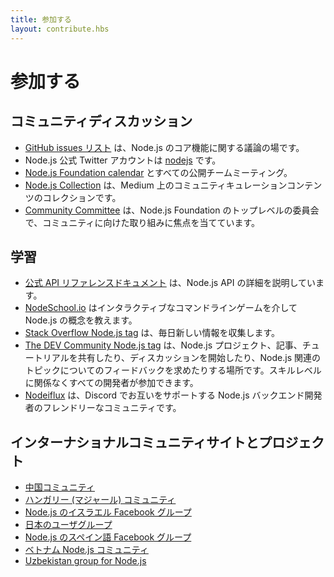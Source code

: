 ```yaml
---
title: 参加する
layout: contribute.hbs
---
```


<!--
# Get Involved

## Community Discussion

* The [GitHub issues list](https://github.com/nodejs/node/issues) is the place for discussion of Node.js core features.
* The official Node.js Twitter account is [nodejs](https://twitter.com/nodejs).
* The [Node.js Foundation calendar](https://nodejs.org/calendar) with all public team meetings.
* [Node.js Collection](https://medium.com/the-node-js-collection) is a collection of community-curated content on Medium.
* The [Community Committee](https://github.com/nodejs/community-committee) is a top-level committee in the Node.js Foundation focused on community-facing efforts.

-->
# 参加する

## コミュニティディスカッション

* [GitHub issues リスト](https://github.com/nodejs/node/issues) は、Node.js のコア機能に関する議論の場です。
* Node.js 公式 Twitter アカウントは [nodejs](https://twitter.com/nodejs) です。
* [Node.js Foundation calendar](https://nodejs.org/calendar) とすべての公開チームミーティング。
* [Node.js Collection](https://medium.com/the-node-js-collection) は、Medium 上のコミュニティキュレーションコンテンツのコレクションです。
* [Community Committee](https://github.com/nodejs/community-committee) は、Node.js Foundation のトップレベルの委員会で、コミュニティに向けた取り組みに焦点を当てています。

<!--
## Learning

* [Official API reference documentation](https://nodejs.org/api/) details the Node.js API.
* [NodeSchool.io](https://nodeschool.io/) will teach you Node.js concepts via interactive command-line games.
* [Stack Overflow Node.js tag](https://stackoverflow.com/questions/tagged/node.js) collects new information every day.
* [The DEV Community Node.js tag](https://dev.to/t/node) is a place to share Node.js projects, articles and tutorials as well as start discussions and ask for feedback on Node.js-related topics. Developers of all skill-levels are welcome to take part.
* [Nodeiflux](https://discordapp.com/invite/vUsrbjd) is a friendly community of Node.js backend developers supporting each other on Discord.

-->
## 学習

* [公式 API リファレンスドキュメント](https://nodejs.org/api/) は、Node.js API の詳細を説明しています。
* [NodeSchool.io](https://nodeschool.io/) はインタラクティブなコマンドラインゲームを介して Node.js の概念を教えます。
* [Stack Overflow Node.js tag](https://stackoverflow.com/questions/tagged/node.js) は、毎日新しい情報を収集します。
* [The DEV Community Node.js tag](https://dev.to/t/node) は、Node.js プロジェクト、記事、チュートリアルを共有したり、ディスカッションを開始したり、Node.js 関連のトピックについてのフィードバックを求めたりする場所です。スキルレベルに関係なくすべての開発者が参加できます。
* [Nodeiflux](https://discordapp.com/invite/vUsrbjd) は、Discord でお互いをサポートする Node.js バックエンド開発者のフレンドリーなコミュニティです。

<!--
## International community sites and projects

* [Chinese community](https://cnodejs.org/)
* [French Google+ Community of Node.js users](https://plus.google.com/communities/113346206415381691435)
* [Hungarian (Magyar) community](https://nodehun.blogspot.com/)
* [Israeli Facebook group for Node.js](https://www.facebook.com/groups/node.il/)
* [Japanese user group](https://nodejs.jp/)
* [Spanish language Facebook group for Node.js](https://www.facebook.com/groups/node.es/)
* [Vietnamese Node.js community](https://www.facebook.com/nodejs.vn/)
* [Uzbekistan group for Node.js](https://t.me/nodejs_uz)

-->
## インターナショナルコミュニティサイトとプロジェクト

* [中国コミュニティ](https://cnodejs.org/)
* [ハンガリー (マジャール) コミュニティ](https://nodehun.blogspot.com/)
* [Node.js のイスラエル Facebook グループ](https://www.facebook.com/groups/node.il/)
* [日本のユーザグループ](https://nodejs.jp/)
* [Node.js のスペイン語 Facebook グループ](https://www.facebook.com/groups/node.es/)
* [ベトナム Node.js コミュニティ](https://www.facebook.com/nodejs.vn/)
* [Uzbekistan group for Node.js](https://t.me/nodejs_uz)
